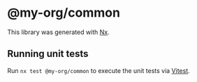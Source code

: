 # @my-org/common

This library was generated with [Nx](https://nx.dev).

## Running unit tests

Run `nx test @my-org/common` to execute the unit tests via [Vitest](https://vitest.dev/).
